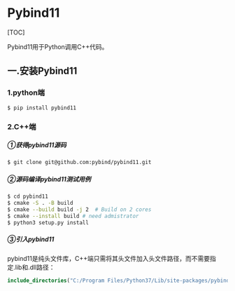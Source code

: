 # Pybind11

[TOC]

Pybind11用于Python调用C++代码。

## 一.安装Pybind11

### 1.python端

```python
$ pip install pybind11
```

### 2.C++端

##### ①获得pybind11源码

```bash
$ git clone git@github.com:pybind/pybind11.git
```

##### ②源码编译pybind11测试用例

```bash
$ cd pybind11
$ cmake -S . -B build
$ cmake --build build -j 2  # Build on 2 cores
$ cmake --install build # need admistrator
$ python3 setup.py install
```

##### ③引入pybind11

pybind11是纯头文件库，C++端只需将其头文件加入头文件路径，而不需要指定.lib和.dll路径：

```cmake
include_directories("C:/Program Files/Python37/Lib/site-packages/pybind11/include")
```


